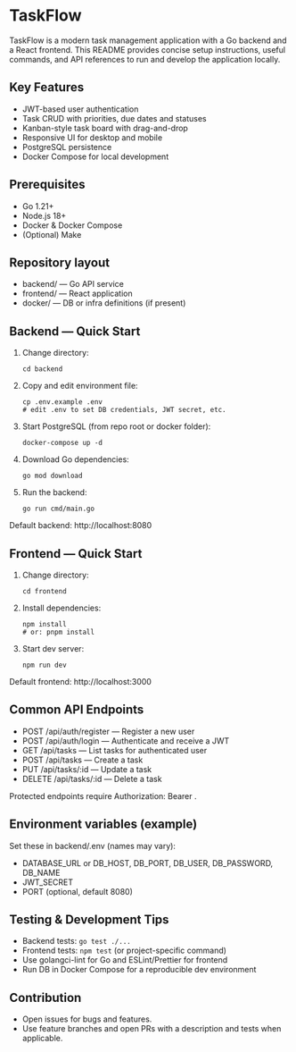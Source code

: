 # TaskFlow

TaskFlow is a modern task management application with a Go backend and a React frontend. This README provides concise setup instructions, useful commands, and API references to run and develop the application locally.

## Key Features
- JWT-based user authentication
- Task CRUD with priorities, due dates and statuses
- Kanban-style task board with drag-and-drop
- Responsive UI for desktop and mobile
- PostgreSQL persistence
- Docker Compose for local development

## Prerequisites
- Go 1.21+
- Node.js 18+
- Docker & Docker Compose
- (Optional) Make

## Repository layout
- backend/ — Go API service
- frontend/ — React application
- docker/ — DB or infra definitions (if present)

## Backend — Quick Start
1. Change directory:
   ```
   cd backend
   ```
2. Copy and edit environment file:
   ```
   cp .env.example .env
   # edit .env to set DB credentials, JWT secret, etc.
   ```
3. Start PostgreSQL (from repo root or docker folder):
   ```
   docker-compose up -d
   ```
4. Download Go dependencies:
   ```
   go mod download
   ```
5. Run the backend:
   ```
   go run cmd/main.go
   ```
Default backend: http://localhost:8080

## Frontend — Quick Start
1. Change directory:
   ```
   cd frontend
   ```
2. Install dependencies:
   ```
   npm install
   # or: pnpm install
   ```
3. Start dev server:
   ```
   npm run dev
   ```
Default frontend: http://localhost:3000

## Common API Endpoints
- POST /api/auth/register — Register a new user
- POST /api/auth/login — Authenticate and receive a JWT
- GET /api/tasks — List tasks for authenticated user
- POST /api/tasks — Create a task
- PUT /api/tasks/:id — Update a task
- DELETE /api/tasks/:id — Delete a task

Protected endpoints require Authorization: Bearer <token>.

## Environment variables (example)
Set these in backend/.env (names may vary):
- DATABASE_URL or DB_HOST, DB_PORT, DB_USER, DB_PASSWORD, DB_NAME
- JWT_SECRET
- PORT (optional, default 8080)

## Testing & Development Tips
- Backend tests: `go test ./...`
- Frontend tests: `npm test` (or project-specific command)
- Use golangci-lint for Go and ESLint/Prettier for frontend
- Run DB in Docker Compose for a reproducible dev environment

## Contribution
- Open issues for bugs and features.
- Use feature branches and open PRs with a description and tests when applicable.
